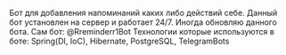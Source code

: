 Бот для добавления напоминаний каких либо действий себе. Данный бот установлен на сервер и работает 24/7. Иногда обновляю данного бота. Сам бот: @Rreminderr1Bot
Технологии которые используются в боте: Spring(DI, IoC), Hibernate, PostgreSQL, TelegramBots
